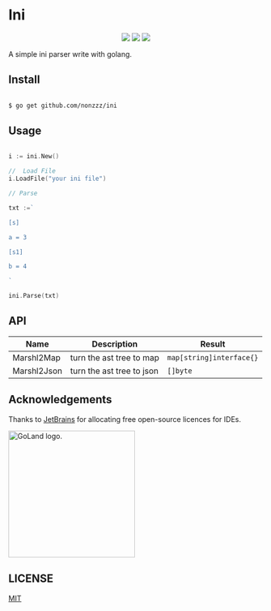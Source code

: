 # Ini

<p align="center">
<a title="Go Report Card" target="_blank" href="https://goreportcard.com/report/github.com/nonzzz/ini"><img src="https://goreportcard.com/badge/github.com/nonzzz/ini?style=flat-square" /></a>
<a title="Doc for grm" target="_blank" href="https://pkg.go.dev/github.com/nonzzz/ini"><img src="https://pkg.go.dev/badge/github.com/nonzzz/ini.svg" /></a>
<a title="Codecov" target="_blank" href="https://codecov.io/gh/nonzzz/ini"><img src="https://img.shields.io/codecov/c/github/nonzzz/ini?style=flat-square&logo=codecov" /></a>
</p>

A simple ini parser write with golang.

## Install

```bash

$ go get github.com/nonzzz/ini

```

## Usage

```go

i := ini.New()

//  Load File
i.LoadFile("your ini file")

// Parse

txt :=`

[s]

a = 3

[s1]

b = 4

`

ini.Parse(txt)

```

## API

| Name        | Description               | Result                   |
| ----------- | ------------------------- | ------------------------ |
| Marshl2Map  | turn the ast tree to map  | `map[string]interface{}` |
| Marshl2Json | turn the ast tree to json | `[]byte`                 |

## Acknowledgements

Thanks to [JetBrains](https://www.jetbrains.com/) for allocating free open-source licences for IDEs.

<p align="left">
<img width="250px" height="250px"  src="https://resources.jetbrains.com/storage/products/company/brand/logos/GoLand_icon.png" alt="GoLand logo.">
</p>

## LICENSE

[MIT](LICENSE)

